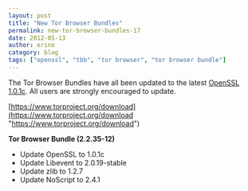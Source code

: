 ```yaml
---
layout: post
title: "New Tor Browser Bundles"
permalink: new-tor-browser-bundles-17
date: 2012-05-13
author: erinn
category: blog
tags: ["openssl", "tbb", "tor browser", "tor browser bundle"]
---
```


The Tor Browser Bundles have all been updated to the latest [OpenSSL 1.0.1c](http://openssl.org/news/secadv_20120510.txt). All users are strongly encouraged to update.

[https://www.torproject.org/download](https://www.torproject.org/download "https://www.torproject.org/download")

**Tor Browser Bundle (2.2.35-12)**

- Update OpenSSL to 1.0.1c
- Update Libevent to 2.0.19-stable
- Update zlib to 1.2.7
- Update NoScript to 2.4.1

